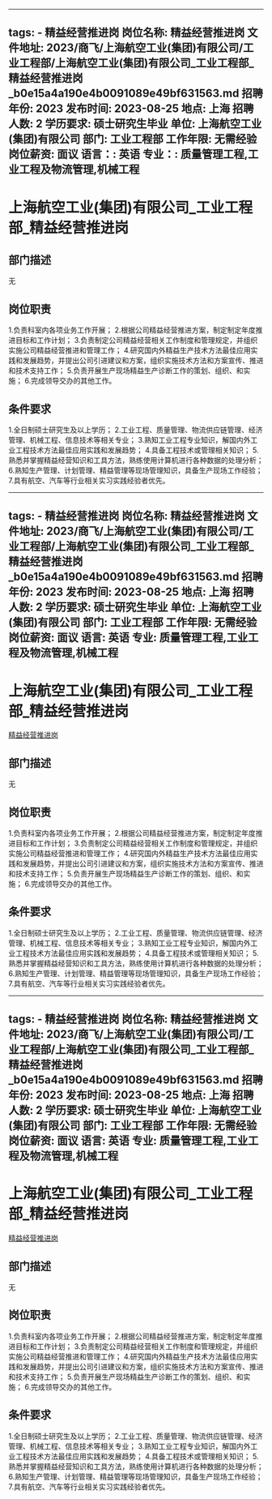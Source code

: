 
---
tags:
    - 精益经营推进岗
岗位名称: 精益经营推进岗
文件地址: 2023/商飞/上海航空工业(集团)有限公司/工业工程部/上海航空工业(集团)有限公司_工业工程部_精益经营推进岗_b0e15a4a190e4b0091089e49bf631563.md
招聘年份: 2023
发布时间: 2023-08-25
地点: 上海
招聘人数: 2
学历要求: 硕士研究生毕业
单位: 上海航空工业(集团)有限公司
部门: 工业工程部
工作年限: 无需经验
岗位薪资: 面议
语言：: 英语
专业：: 质量管理工程,工业工程及物流管理,机械工程
---

# 上海航空工业(集团)有限公司_工业工程部_精益经营推进岗

## 部门描述

无

## 岗位职责

1.负责科室内各项业务工作开展；
 2.根据公司精益经营推进方案，制定制定年度推进目标和工作计划；
 3.负责制定公司精益经营相关工作制度和管理规定，并组织实施公司精益经营推进和管理工作；
 4.研究国内外精益生产技术方法最佳应用实践和发展趋势，并提出公司引进建议和方案，组织实施技术方法和方案宣传、推进和技术支持工作；
 5.负责开展生产现场精益生产诊断工作的策划、组织、和实施；
 6.完成领导交办的其他工作。

 ## 条件要求

1.全日制硕士研究生及以上学历；
 2.工业工程、质量管理、物流供应链管理、经济管理、机械工程、信息技术等相关专业；
 3.熟知工业工程专业知识，解国内外工业工程技术方法最佳应用实践和发展趋势；
 4.具备工程技术或管理相关知识；
 5.熟悉并掌握精益经营知识和工具方法，熟练使用计算机进行各种数据的处理分析；
 6.熟知生产管理、计划管理、精益管理等现场管理知识，具备生产现场工作经验；
 7.具有航空、汽车等行业相关实习实践经验者优先。

---
tags:
    - 精益经营推进岗
岗位名称: 精益经营推进岗
文件地址: 2023/商飞/上海航空工业(集团)有限公司/工业工程部/上海航空工业(集团)有限公司_工业工程部_精益经营推进岗_b0e15a4a190e4b0091089e49bf631563.md
招聘年份: 2023
发布时间: 2023-08-25
地点: 上海
招聘人数: 2
学历要求: 硕士研究生毕业
单位: 上海航空工业(集团)有限公司
部门: 工业工程部
工作年限: 无需经验
岗位薪资: 面议
语言: 英语
专业: 质量管理工程,工业工程及物流管理,机械工程
---

# 上海航空工业(集团)有限公司_工业工程部_精益经营推进岗

[精益经营推进岗](http://zhaopin.comac.cc/zp/ct/out/position/positionDetail?planid=b0e15a4a190e4b0091089e49bf631563)

## 部门描述

无

## 岗位职责

1.负责科室内各项业务工作开展；
 2.根据公司精益经营推进方案，制定制定年度推进目标和工作计划；
 3.负责制定公司精益经营相关工作制度和管理规定，并组织实施公司精益经营推进和管理工作；
 4.研究国内外精益生产技术方法最佳应用实践和发展趋势，并提出公司引进建议和方案，组织实施技术方法和方案宣传、推进和技术支持工作；
 5.负责开展生产现场精益生产诊断工作的策划、组织、和实施；
 6.完成领导交办的其他工作。

 ## 条件要求

1.全日制硕士研究生及以上学历；
 2.工业工程、质量管理、物流供应链管理、经济管理、机械工程、信息技术等相关专业；
 3.熟知工业工程专业知识，解国内外工业工程技术方法最佳应用实践和发展趋势；
 4.具备工程技术或管理相关知识；
 5.熟悉并掌握精益经营知识和工具方法，熟练使用计算机进行各种数据的处理分析；
 6.熟知生产管理、计划管理、精益管理等现场管理知识，具备生产现场工作经验；
 7.具有航空、汽车等行业相关实习实践经验者优先。

---
tags:
    - 精益经营推进岗
岗位名称: 精益经营推进岗
文件地址: 2023/商飞/上海航空工业(集团)有限公司/工业工程部/上海航空工业(集团)有限公司_工业工程部_精益经营推进岗_b0e15a4a190e4b0091089e49bf631563.md
招聘年份: 2023
发布时间: 2023-08-25
地点: 上海
招聘人数: 2
学历要求: 硕士研究生毕业
单位: 上海航空工业(集团)有限公司
部门: 工业工程部
工作年限: 无需经验
岗位薪资: 面议
语言: 英语
专业: 质量管理工程,工业工程及物流管理,机械工程
---

# 上海航空工业(集团)有限公司_工业工程部_精益经营推进岗

[精益经营推进岗](http://zhaopin.comac.cc/zp/ct/out/position/positionDetail?planid=b0e15a4a190e4b0091089e49bf631563)


## 部门描述

无

## 岗位职责

1.负责科室内各项业务工作开展；
 2.根据公司精益经营推进方案，制定制定年度推进目标和工作计划；
 3.负责制定公司精益经营相关工作制度和管理规定，并组织实施公司精益经营推进和管理工作；
 4.研究国内外精益生产技术方法最佳应用实践和发展趋势，并提出公司引进建议和方案，组织实施技术方法和方案宣传、推进和技术支持工作；
 5.负责开展生产现场精益生产诊断工作的策划、组织、和实施；
 6.完成领导交办的其他工作。

 ## 条件要求

1.全日制硕士研究生及以上学历；
 2.工业工程、质量管理、物流供应链管理、经济管理、机械工程、信息技术等相关专业；
 3.熟知工业工程专业知识，解国内外工业工程技术方法最佳应用实践和发展趋势；
 4.具备工程技术或管理相关知识；
 5.熟悉并掌握精益经营知识和工具方法，熟练使用计算机进行各种数据的处理分析；
 6.熟知生产管理、计划管理、精益管理等现场管理知识，具备生产现场工作经验；
 7.具有航空、汽车等行业相关实习实践经验者优先。
